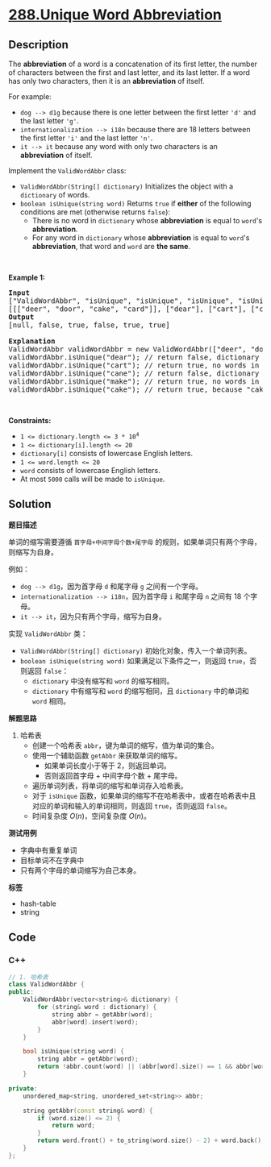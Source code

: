 # [288.Unique Word Abbreviation](https://leetcode.com/problems/unique-word-abbreviation/description/)

## Description

<p>The <strong>abbreviation</strong> of a word is a concatenation of its first letter, the number of characters between the first and last letter, and its last letter. If a word has only two characters, then it is an <strong>abbreviation</strong> of itself.</p>

<p>For example:</p>

<ul>
  <li><code>dog --&gt; d1g</code> because there is one letter between the first letter <code>&#39;d&#39;</code> and the last letter <code>&#39;g&#39;</code>.</li>
  <li><code>internationalization --&gt; i18n</code> because there are 18 letters between the first letter <code>&#39;i&#39;</code> and the last letter <code>&#39;n&#39;</code>.</li>
  <li><code>it --&gt; it</code> because any word with only two characters is an <strong>abbreviation</strong> of itself.</li>
</ul>

<p>Implement the <code>ValidWordAbbr</code> class:</p>

<ul>
  <li><code>ValidWordAbbr(String[] dictionary)</code> Initializes the object with a <code>dictionary</code> of words.</li>
  <li><code>boolean isUnique(string word)</code> Returns <code>true</code> if <strong>either</strong> of the following conditions are met (otherwise returns <code>false</code>):
  <ul>
    <li>There is no word in <code>dictionary</code> whose <strong>abbreviation</strong> is equal to <code>word</code>&#39;s <strong>abbreviation</strong>.</li>
    <li>For any word in <code>dictionary</code> whose <strong>abbreviation</strong> is equal to <code>word</code>&#39;s <strong>abbreviation</strong>, that word and <code>word</code> are <strong>the same</strong>.</li>
  </ul>
  </li>
</ul>

<p>&nbsp;</p>
<p><strong class="example">Example 1:</strong></p>

<pre>
<strong>Input</strong>
[&quot;ValidWordAbbr&quot;, &quot;isUnique&quot;, &quot;isUnique&quot;, &quot;isUnique&quot;, &quot;isUnique&quot;, &quot;isUnique&quot;]
[[[&quot;deer&quot;, &quot;door&quot;, &quot;cake&quot;, &quot;card&quot;]], [&quot;dear&quot;], [&quot;cart&quot;], [&quot;cane&quot;], [&quot;make&quot;], [&quot;cake&quot;]]
<strong>Output</strong>
[null, false, true, false, true, true]

<strong>Explanation</strong>
ValidWordAbbr validWordAbbr = new ValidWordAbbr([&quot;deer&quot;, &quot;door&quot;, &quot;cake&quot;, &quot;card&quot;]);
validWordAbbr.isUnique(&quot;dear&quot;); // return false, dictionary word &quot;deer&quot; and word &quot;dear&quot; have the same abbreviation &quot;d2r&quot; but are not the same.
validWordAbbr.isUnique(&quot;cart&quot;); // return true, no words in the dictionary have the abbreviation &quot;c2t&quot;.
validWordAbbr.isUnique(&quot;cane&quot;); // return false, dictionary word &quot;cake&quot; and word &quot;cane&quot; have the same abbreviation  &quot;c2e&quot; but are not the same.
validWordAbbr.isUnique(&quot;make&quot;); // return true, no words in the dictionary have the abbreviation &quot;m2e&quot;.
validWordAbbr.isUnique(&quot;cake&quot;); // return true, because &quot;cake&quot; is already in the dictionary and no other word in the dictionary has &quot;c2e&quot; abbreviation.
</pre>

<p>&nbsp;</p>
<p><strong>Constraints:</strong></p>

<ul>
  <li><code>1 &lt;= dictionary.length &lt;= 3 * 10<sup>4</sup></code></li>
  <li><code>1 &lt;= dictionary[i].length &lt;= 20</code></li>
  <li><code>dictionary[i]</code> consists of lowercase English letters.</li>
  <li><code>1 &lt;= word.length &lt;= 20</code></li>
  <li><code>word</code> consists of lowercase English letters.</li>
  <li>At most <code>5000</code> calls will be made to <code>isUnique</code>.</li>
</ul>

## Solution

**题目描述**

单词的缩写需要遵循 `首字母+中间字母个数+尾字母` 的规则，如果单词只有两个字母，则缩写为自身。

例如：

- `dog --> d1g`，因为首字母 `d` 和尾字母 `g` 之间有一个字母。
- `internationalization --> i18n`，因为首字母 `i` 和尾字母 `n` 之间有 18 个字母。
- `it --> it`，因为只有两个字母，缩写为自身。

实现 `ValidWordAbbr` 类：

- `ValidWordAbbr(String[] dictionary)` 初始化对象，传入一个单词列表。
- `boolean isUnique(string word)` 如果满足以下条件之一，则返回 `true`，否则返回 `false`：
  - `dictionary` 中没有缩写和 `word` 的缩写相同。
  - `dictionary` 中有缩写和 `word` 的缩写相同，且 `dictionary` 中的单词和 `word` 相同。

**解题思路**

1. 哈希表
   - 创建一个哈希表 `abbr`，键为单词的缩写，值为单词的集合。
   - 使用一个辅助函数 `getAbbr` 来获取单词的缩写。
     - 如果单词长度小于等于 2，则返回单词。
     - 否则返回首字母 + 中间字母个数 + 尾字母。
   - 遍历单词列表，将单词的缩写和单词存入哈希表。
   - 对于 `isUnique` 函数，如果单词的缩写不在哈希表中，或者在哈希表中且对应的单词和输入的单词相同，则返回 `true`，否则返回 `false`。
   - 时间复杂度 $O(n)$，空间复杂度 $O(n)$。

**测试用例**

- 字典中有重复单词
- 目标单词不在字典中
- 只有两个字母的单词缩写为自己本身。

**标签**

- hash-table
- string

<!-- code start -->
## Code

### C++

```cpp
// 1. 哈希表
class ValidWordAbbr {
public:
    ValidWordAbbr(vector<string>& dictionary) {
        for (string& word : dictionary) {
            string abbr = getAbbr(word);
            abbr[word].insert(word);
        }
    }

    bool isUnique(string word) {
        string abbr = getAbbr(word);
        return !abbr.count(word) || (abbr[word].size() == 1 && abbr[word].count(word));
    }

private:
    unordered_map<string, unordered_set<string>> abbr;

    string getAbbr(const string& word) {
        if (word.size() <= 2) {
            return word;
        }
        return word.front() + to_string(word.size() - 2) + word.back();
    }
};
```

<!-- code end -->
